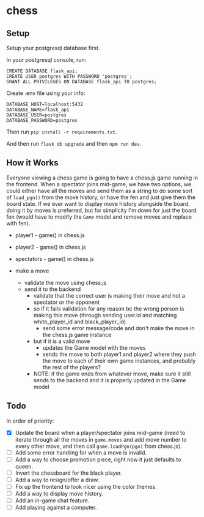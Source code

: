 # chess

## Setup
Setup your postgresql database first.

In your postgresql console, run:
```
CREATE DATABASE flask_api;
CREATE USER postgres WITH PASSWORD 'postgres';
GRANT ALL PRIVILEGES ON DATABASE flask_api TO postgres;
```

Create .env file using your info:
```
DATABASE_HOST=localhost:5432
DATABASE_NAME=flask_api
DATABASE_USER=postgres
DATABASE_PASSWORD=postgres
```

Then run `pip install -r requirements.txt`.

And then run `flask db upgrade` and then `npm run dev`.

## How it Works

Everyone viewing a chess game is going to have a chess.js game running in the frontend. When a spectator joins mid-game, we have two options, we could either have all the moves and send them as a string to do some sort of `load_pgn()` from the move history, or have the fen and just give them the board state. If we ever want to display move history alongside the board, doing it by moves is preferred, but for simplicity I'm down for just the board fen (would have to modify the `Game` model and remove moves and replace with fen).
- player1 - game() in chess.js
- player2 - game() in chess.js
- spectators - game() in chess.js


- make a move
    - validate the move using chess.js
    - send it to the backend
        - validate that the correct user is making their move and not a spectator or the opponent
        - so if it fails validation for any reason bc the wrong person is making this move (through sending user.id and matching white_player_id and black_player_id)
            - send some error message/code and don't make the move in the chess.js game instance 
        - but if it is a valid move
            - updates the Game model with the moves
            - sends the move to both player1 and player2 where they push the move to each of their own game instances, and probably the rest of the players? 
        - NOTE: if the game ends from whatever move, make sure it still sends to the backend and it is properly updated in the Game model

## Todo
In order of priority:
- [x] Update the board when a player/spectator joins mid-game (need to iterate through all the moves in `game.moves` and add move number to every other move, and then call `game.loadPgn(pgn)` from chess.js).
- [ ] Add some error handling for when a move is invalid.
- [ ] Add a way to choose promotion piece, right now it just defaults to queen.
- [ ] Invert the chessboard for the black player.
- [ ] Add a way to resign/offer a draw.
- [ ] Fix up the frontend to look nicer using the color themes.
- [ ] Add a way to display move history.
- [ ] Add an in-game chat feature.
- [ ] Add playing against a computer.
